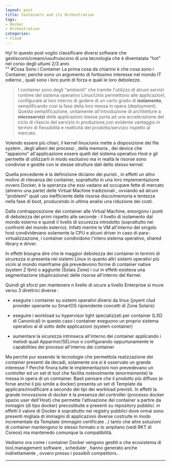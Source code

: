 ```yaml
---
layout: post
title: Containers and its Orchestration
tags:
- Docker
- Orchestration
categories:
- Cloud
---
```



<div class="message">
  Hy! In questo post voglio  classificare diversi software che gestiscono/creano/usufruiscono di una tecnologia che è diventatata "hot" nel corso degli ultumi 2/3 anni.
</div>
"<!-- more -->"
#Cosa Sono i Container
La prima  cosa da chiarirsi è che cosa sono i Container,  perchè sono un argomento di fortissimo interesse nel mondo IT odierno , quali sono i loro punti di forza e quali le loro debolezze.

>I container sono degli "ambienti" che tramite l'utilizzo di alcuni  servizi runtime del sistema operativo Linux/Unix permettono alle applicazioni, configurate al loro interno di godere di un certo grado di **isolamento**,  semplificando così la fase della loro messa in opera (deployment). Questa semplificazione, unitamente all'introduzione di architetture a **microservizi** delle applicazioni stesse porta ad una accelerazione del ciclo di rilascio del servizio in produzione,con evidente vantaggio in termini di flessibilità e reattività del prodotto/servizio rispetto al mercato.

Volendo essere più chiari, il kernel linux/unix mette a disposizione dei file system , degli alberi dei processi , della memoria , dei device che "appaiono" all'applicazione essere quelli del sistema operativo  Host e gli permette di utilizzarli in modo esclusivo  ma in realtà le risorse sono condivise e gestite con le stesse strutture dati dello stesso kernel.

Quella precedente è la definizione diciamo dei puristi , in effetti un altro motivo di rilevanza dei container, soprattutto in una loro implementazione ovvero Docker, è la speranza che essi vadano ad occupare fette di mercato  (almeno una parte) delle Virtual Machine tradizionali , ovviando ad alcuni "problemi" quali uso inefficiente delle risorse disco/memoria e lentezza nella fase di boot, producendo in ultima analisi una riduzione dei costi.

Dalla contrapposizione dei container alle Virtual Machine, emorgono  i punti di debolezza dei primi rispetto alle seconde : il livello di isolamento dal mondo esterno e quindi il livello di sicurezza introdotto (soprattutto nei confronti del mondo esterno). Infatti mentre le VM all'interno del singolo host condividevano solamente la CPU e alcuni driver in caso  di para-virtualizzazione, i container condividono l'intero sistema operativo, shared library e driver.

In effetti bisogna dire che le maggior debolezza dei container in termini di sicurezza si presenta nei sistemi Linux in quanto altri sistemi operativi più vicini al mondo mainframe già prevedevono forme di container native (system Z Ibm) o aggiunte  (Solais Zone) i cui in effetti esisteva una segmentazione (duplicazione) delle risorse all'interno del Kernel. 

Quindi gli sforzi per mantenere n livello di sicure a livello Enterprise si muve verso 3 direttrici diverse : 

- eseguire i container su sistemi operativi diversi da linux (joyent clud provider operante su SmartOS riprendente concetti di Zone Solaris)

- eseguire i workload  su  hypervisor light specializzati per container (LXD di Canonical) in questo caso i container eseguono un proprio sistema operativo al di sotto delle applicazioni (system container)

- aumentare la sicurezza intrinseca all'interno dei container applicando i metodi quali Apparmor/SELinux o configurando oppurtunamente le capabilities dei processi all'interno dei container

Ma perchè pur essendo le tecnologie che permettola realizzazione dei container presenti da decadi, solamente ora si è osservato un grande interesse ? Perchè  finora tutte le implementazioni non prevedevano un controller ed un set di tool che facilita notevolmente (enormemente) la messa in opera di un comtainer. Basti pensare che il prodotto più diffuso (e forse anche il più simile a docker) presenta un set di Template da applicare/modificare a secondo dei tipi dei workload previsti. In effetti la grande innovazione di docker è la presenza del controller (processo docker spazio user dell'Host) che permette l'attivazione del container a partire da immagini (di tipo docker) precostituite e presenti su repository pubblici. 
in effetti il valore di Docker è  soprattutto nei registry pubblici dove ormai sono  presenti migliaia di immagini di applicazioni diverse costruite in modo incrementale da Template (immagini certificate ..) tanto che altre soluzioni di container mantengono lo stesso formato o lo ampliano (vedi RKT di Coreos) ma mantenedo comunque la compatibilità.

Vediamo ora come i container Docker vengono gestiti e che ecosistema di tool,management software , scheduler , hanno generato anche indirettamente , ovvero presso i possibili competitors..  

-----

